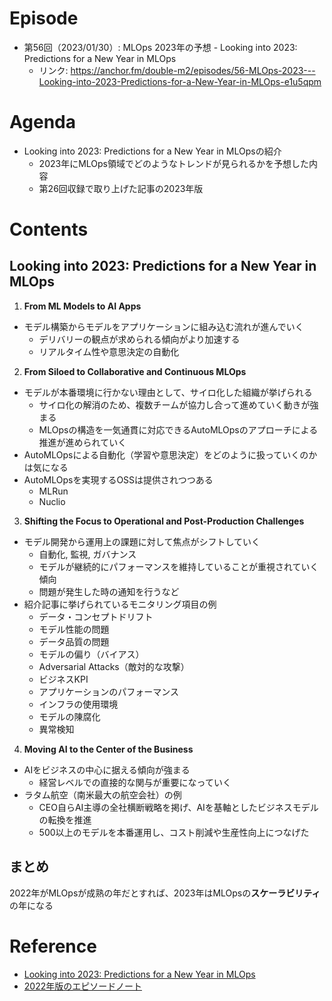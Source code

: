 # Episode
- 第56回（2023/01/30）: MLOps 2023年の予想 - Looking into 2023: Predictions for a New Year in MLOps
    - リンク: https://anchor.fm/double-m2/episodes/56-MLOps-2023---Looking-into-2023-Predictions-for-a-New-Year-in-MLOps-e1u5qpm

# Agenda
- Looking into 2023: Predictions for a New Year in MLOpsの紹介
    - 2023年にMLOps領域でどのようなトレンドが見られるかを予想した内容
    - 第26回収録で取り上げた記事の2023年版

# Contents
## Looking into 2023: Predictions for a New Year in MLOps
1. **From ML Models to AI Apps**
- モデル構築からモデルをアプリケーションに組み込む流れが進んでいく
    - デリバリーの観点が求められる傾向がより加速する
    - リアルタイム性や意思決定の自動化

2. **From Siloed to Collaborative and Continuous MLOps**
- モデルが本番環境に行かない理由として、サイロ化した組織が挙げられる
    - サイロ化の解消のため、複数チームが協力し合って進めていく動きが強まる
    - MLOpsの構造を一気通貫に対応できるAutoMLOpsのアプローチによる推進が進められていく
- AutoMLOpsによる自動化（学習や意思決定）をどのように扱っていくのかは気になる
- AutoMLOpsを実現するOSSは提供されつつある
    - MLRun
    - Nuclio

3. **Shifting the Focus to Operational and Post-Production Challenges**
- モデル開発から運用上の課題に対して焦点がシフトしていく
    - 自動化, 監視, ガバナンス
    - モデルが継続的にパフォーマンスを維持していることが重視されていく傾向
    - 問題が発生した時の通知を行うなど
- 紹介記事に挙げられているモニタリング項目の例
    - データ・コンセプトドリフト
    - モデル性能の問題
    - データ品質の問題
    - モデルの偏り（バイアス）
    - Adversarial Attacks（敵対的な攻撃）
    - ビジネスKPI
    - アプリケーションのパフォーマンス
    - インフラの使用環境
    - モデルの陳腐化
    - 異常検知

4. **Moving AI to the Center of the Business**
- AIをビジネスの中心に据える傾向が強まる
    - 経営レベルでの直接的な関与が重要になっていく
- ラタム航空（南米最大の航空会社）の例
    - CEO自らAI主導の全社横断戦略を掲げ、AIを基軸としたビジネスモデルの転換を推進
    - 500以上のモデルを本番運用し、コスト削減や生産性向上につなげた

## まとめ
2022年がMLOpsが成熟の年だとすれば、2023年はMLOpsの**スケーラビリティ**の年になる

# Reference
- [Looking into 2023: Predictions for a New Year in MLOps](https://www.iguazio.com/blog/mlops-predictions-for-2023/)
- [2022年版のエピソードノート](https://github.com/double-m2ml/podcast.fm/blob/main/episode/episode-026.md)
